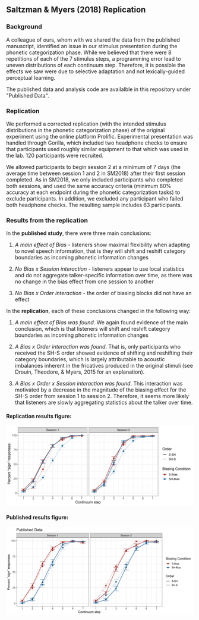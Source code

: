 ## Saltzman & Myers (2018) Replication

### Background
A colleague of ours, whom with we shared the data from the published manuscript, identified an issue in our stimulus presentation during the phonetic categorization phase. While we believed that there were 8 repetitions of each of the 7 stimulus steps, a programming error lead to uneven distributions of each continuum step. Therefore, it is possible the effects we saw were due to selective adaptation and not lexically-guided perceptual learning.

The published data and analysis code are availalble in this repository under "Published Data". 

### Replication
We performed a corrected replication (with the intended stimulus distributions in the phonetic categorization phase) of the original experiment using the online platform Prolific. Experimental presentation was handled through Gorilla, which included two headphone checks to ensure that participants used roughly similar equipment to that which was used in the lab. 120 participants were recruited.

We allowed participants to begin session 2 at a minimum of 7 days (the average time between session 1 and 2 in SM2018) after their first session completed. As in SM2018, we only included participants who completed both sessions, and used the same accuracy criteria (minimum 80% accuracy at each endpoint during the phonetic categorization tasks) to exclude participants. In addition, we excluded any participant who failed both headphone checks. The resulting sample includes 63 participants. 

### Results from the replication

In the **published study**, there were three main conclusions:

1. *A main effect of Bias* - listeners show maximal flexibility when adapting to novel speech information, that is they will shift and reshift category boundaries as incoming phonetic information changes

2. *No Bias x Session interaction* - listeners appear to use local statistics and do not aggregate talker-specific information over time, as there was no change in the bias effect from one session to another

3. *No Bias x Order interaction* - the order of biasing blocks did not have an effect 

In the **replication**, each of these conclusions changed in the following way:

1. *A main effect of Bias was found*. We again found evidence of the main conclusion, which is that listeners will shift and reshift category boundaries as incoming phonetic information changes

2. *A Bias x Order interaction was found*. That is, only participants who received the SH-S order showed evidence of shifting and reshifting their category boundaries, which is largely attributable to acoustic imbalances inherent in the fricatives produced in the original stimuli (see Drouin, Theodore, & Myers, 2015 for an explanation).

3. *A Bias x Order x Session interaction was found*. This interaction was motivated by a decrease in the magnitude of the biasing effect for the SH-S order from session 1 to session 2. Therefore, it seems more likely that listeners are slowly aggregating statistics about the talker over time.



#### Replication results figure:

![Replcation Figure](./Figures/replication_PC.png)

#### Published results figure:

![Replcation Figure](./Figures/published_PC.png)